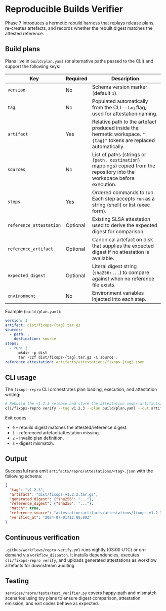 # Reproducible Builds Verifier

Phase 7 introduces a hermetic rebuild harness that replays release plans, re-creates artefacts, and records whether the rebuilt digest matches the attested reference.

## Build plans

Plans live in `build/plan.yaml` (or alternative paths passed to the CLI) and support the following keys:

| Key | Required | Description |
| --- | --- | --- |
| `version` | No | Schema version marker (default `1`). |
| `tag` | No | Populated automatically from the CLI `--tag` flag; used for attestation naming. |
| `artifact` | Yes | Relative path to the artefact produced inside the hermetic workspace. `"{tag}"` tokens are replaced automatically. |
| `sources` | No | List of paths (strings or `{path, destination}` mappings) copied from the repository into the workspace before execution. |
| `steps` | Yes | Ordered commands to run. Each step accepts `run` as a string (shell) or list (exec form). |
| `reference_attestation` | Optional | Existing SLSA attestation used to derive the expected digest for comparison. |
| `reference_artifact` | Optional | Canonical artefact on disk that supplies the expected digest if no attestation is available. |
| `expected_digest` | Optional | Literal digest string (`sha256:...`) to compare against when no reference file exists. |
| `environment` | No | Environment variables injected into each step.

Example (`build/plan.yaml`):

```yaml
version: 1
artifact: dist/fixops-{tag}.tar.gz
sources:
  - path: .
    destination: source
steps:
  - run: |
      mkdir -p dist
      tar -czf dist/fixops-{tag}.tar.gz -C source .
reference_attestation: artifacts/attestations/fixops-{tag}.json
```

## CLI usage

The `fixops-repro` CLI orchestrates plan loading, execution, and attestation writing:

```bash
# Rebuild the v1.2.3 release and store the attestation under artifacts/repro/attestations
cli/fixops-repro verify --tag v1.2.3 --plan build/plan.yaml --out artifacts/repro/attestations
```

Exit codes:

- `0` – rebuild digest matches the attested/reference digest.
- `1` – referenced artefact/attestation missing.
- `2` – invalid plan definition.
- `3` – digest mismatch.

## Output

Successful runs emit `artifacts/repro/attestations/<tag>.json` with the following schema:

```json
{
  "tag": "v1.2.3",
  "artifact": "dist/fixops-v1.2.3.tar.gz",
  "generated_digest": {"sha256": "..."},
  "reference_digest": {"sha256": "..."},
  "match": true,
  "reference_source": "attestation:artifacts/attestations/fixops-v1.2.3.json",
  "verified_at": "2024-07-01T12:00:00Z"
}
```

## Continuous verification

`.github/workflows/repro-verify.yml` runs nightly (03:00 UTC) or on-demand via `workflow_dispatch`. It installs dependencies, executes `cli/fixops-repro verify`, and uploads generated attestations as workflow artefacts for downstream auditing.

## Testing

`services/repro/tests/test_verifier.py` covers happy-path and mismatch scenarios using toy plans to ensure digest comparison, attestation emission, and exit codes behave as expected.
